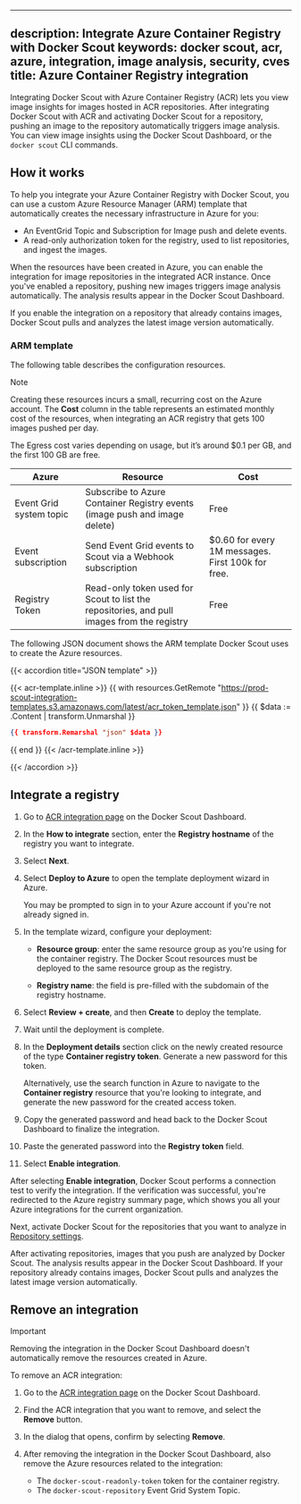 
---
description: Integrate Azure Container Registry with Docker Scout
keywords: docker scout, acr, azure, integration, image analysis, security, cves
title: Azure Container Registry integration
---

Integrating Docker Scout with Azure Container Registry (ACR) lets you view
image insights for images hosted in ACR repositories. After integrating Docker
Scout with ACR and activating Docker Scout for a repository, pushing an image
to the repository automatically triggers image analysis. You can view image
insights using the Docker Scout Dashboard, or the `docker scout` CLI commands.

## How it works

To help you integrate your Azure Container Registry with Docker Scout, you can
use a custom Azure Resource Manager (ARM) template that automatically creates
the necessary infrastructure in Azure for you:

- An EventGrid Topic and Subscription for Image push and delete events.
- A read-only authorization token for the registry, used to list repositories,
  and ingest the images.

When the resources have been created in Azure, you can enable the integration
for image repositories in the integrated ACR instance. Once you've enabled a
repository, pushing new images triggers image analysis automatically. The
analysis results appear in the Docker Scout Dashboard.

If you enable the integration on a repository that already contains images,
Docker Scout pulls and analyzes the latest image version automatically.

### ARM template

The following table describes the configuration resources.

> [!NOTE]
>
> Creating these resources incurs a small, recurring cost on the Azure account.
> The **Cost** column in the table represents an estimated monthly cost of the
> resources, when integrating an ACR registry that gets 100 images pushed per
> day.
>
> The Egress cost varies depending on usage, but it’s around $0.1 per GB, and
> the first 100 GB are free.

| Azure                   | Resource                                                                                   | Cost                                              |
| ----------------------- | ------------------------------------------------------------------------------------------ | ------------------------------------------------- |
| Event Grid system topic | Subscribe to Azure Container Registry events (image push and image delete)                 | Free                                              |
| Event subscription      | Send Event Grid events to Scout via a Webhook subscription                                 | $0.60 for every 1M messages. First 100k for free. |
| Registry Token          | Read-only token used for Scout to list the repositories, and pull images from the registry | Free                                              |

The following JSON document shows the ARM template Docker Scout uses to create
the Azure resources.

{{< accordion title="JSON template" >}}

{{< acr-template.inline >}}
{{ with resources.GetRemote "https://prod-scout-integration-templates.s3.amazonaws.com/latest/acr_token_template.json" }}
{{ $data := .Content | transform.Unmarshal }}

```json
{{ transform.Remarshal "json" $data }}
```

{{ end }}
{{< /acr-template.inline >}}

{{< /accordion >}}

## Integrate a registry

1. Go to [ACR integration page](https://scout.docker.com/settings/integrations/azure/) on the
   Docker Scout Dashboard.
2. In the **How to integrate** section, enter the **Registry hostname** of the
   registry you want to integrate.
3. Select **Next**.
4. Select **Deploy to Azure** to open the template deployment wizard in Azure.

   You may be prompted to sign in to your Azure account if you're not already
   signed in.

5. In the template wizard, configure your deployment:

   - **Resource group**: enter the same resource group as you're using for the
     container registry. The Docker Scout resources must be deployed to the
     same resource group as the registry.

   - **Registry name**: the field is pre-filled with the subdomain of the
     registry hostname.

6. Select **Review + create**, and then **Create** to deploy the template.

7. Wait until the deployment is complete.
8. In the **Deployment details** section click on the newly created resource
    of the type **Container registry token**. Generate a new password for this token.
    
    Alternatively, use the search function in Azure to navigate to the
    **Container registry** resource that you're looking to integrate, and
    generate the new password for the created access token.

9. Copy the generated password and head back to the Docker Scout Dashboard to
    finalize the integration.

10. Paste the generated password into the **Registry token** field.
11. Select **Enable integration**.

After selecting **Enable integration**, Docker Scout performs a connection test
to verify the integration. If the verification was successful, you're
redirected to the Azure registry summary page, which shows you all your Azure
integrations for the current organization.

Next, activate Docker Scout for the repositories that you want to analyze in
[Repository settings](https://scout.docker.com/settings/repos/).

After activating repositories, images that you push are analyzed by Docker
Scout. The analysis results appear in the Docker Scout Dashboard.
If your repository already contains images, Docker Scout pulls and analyzes the
latest image version automatically.

## Remove an integration

> [!IMPORTANT]
>
> Removing the integration in the Docker Scout Dashboard doesn't automatically
> remove the resources created in Azure.

To remove an ACR integration:

1. Go to the [ACR integration page](https://scout.docker.com/settings/integrations/azure/)
   on the Docker Scout Dashboard.
2. Find the ACR integration that you want to remove, and select the **Remove**
   button.
3. In the dialog that opens, confirm by selecting **Remove**.
4. After removing the integration in the Docker Scout Dashboard, also remove
   the Azure resources related to the integration:

   - The `docker-scout-readonly-token` token for the container registry.
   - The `docker-scout-repository` Event Grid System Topic.
